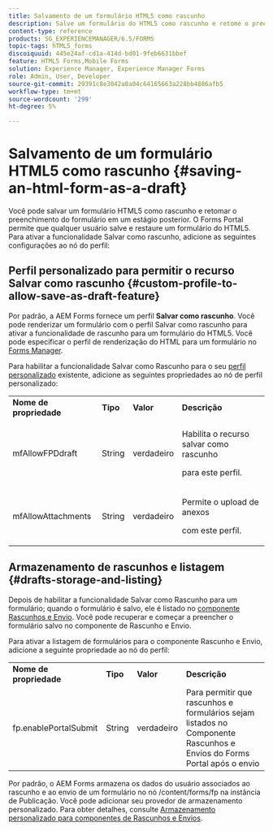 ```yaml
---
title: Salvamento de um formulário HTML5 como rascunho
description: Salve um formulário do HTML5 como rascunho e retome o preenchimento do formulário em um estágio posterior.
content-type: reference
products: SG_EXPERIENCEMANAGER/6.5/FORMS
topic-tags: hTML5_forms
discoiquuid: 445e24af-cd1a-414d-bd01-9feb6631bbef
feature: HTML5 Forms,Mobile Forms
solution: Experience Manager, Experience Manager Forms
role: Admin, User, Developer
source-git-commit: 29391c8e3042a8a04c64165663a228bb4886afb5
workflow-type: tm+mt
source-wordcount: '299'
ht-degree: 5%

---
```


# Salvamento de um formulário HTML5 como rascunho {#saving-an-html-form-as-a-draft}

Você pode salvar um formulário HTML5 como rascunho e retomar o preenchimento do formulário em um estágio posterior. O Forms Portal permite que qualquer usuário salve e restaure um formulário do HTML5. Para ativar a funcionalidade Salvar como rascunho, adicione as seguintes configurações ao nó do perfil:

## Perfil personalizado para permitir o recurso Salvar como rascunho {#custom-profile-to-allow-save-as-draft-feature}

Por padrão, a AEM Forms fornece um perfil **Salvar como rascunho**. Você pode renderizar um formulário com o perfil Salvar como rascunho para ativar a funcionalidade de rascunho para um formulário do HTML5. Você pode especificar o perfil de renderização do HTML para um formulário no [Forms Manager](/help/forms/using/introduction-managing-forms.md).

Para habilitar a funcionalidade Salvar como Rascunho para o seu [perfil personalizado](/help/forms/using/custom-profile.md) existente, adicione as seguintes propriedades ao nó de perfil personalizado:

<table>
 <tbody>
  <tr>
   <td><strong>Nome de propriedade</strong></td>
   <td><strong>Tipo</strong></td>
   <td><strong>Valor</strong></td>
   <td><strong>Descrição</strong></td>
  </tr>
  <tr>
   <td>mfAllowFPDdraft</td>
   <td>String</td>
   <td>verdadeiro</td>
   <td><p>Habilita o recurso salvar como rascunho</p> <p>para este perfil.</p> </td>
  </tr>
  <tr>
   <td>mfAllowAttachments</td>
   <td>String</td>
   <td>verdadeiro</td>
   <td><p>Permite o upload de anexos</p> <p>com este perfil.</p> </td>
  </tr>
 </tbody>
</table>

## Armazenamento de rascunhos e listagem {#drafts-storage-and-listing}

Depois de habilitar a funcionalidade Salvar como Rascunho para um formulário; quando o formulário é salvo, ele é listado no [componente Rascunhos e Envio](/help/forms/using/draft-submission-component.md). Você pode recuperar e começar a preencher o formulário salvo no componente de Rascunho e Envio.

Para ativar a listagem de formulários para o componente Rascunho e Envio, adicione a seguinte propriedade ao nó do perfil:

<table>
 <tbody>
  <tr>
   <td><strong>Nome de propriedade</strong></td>
   <td><strong>Tipo</strong></td>
   <td><strong>Valor</strong></td>
   <td><strong>Descrição</strong></td>
  </tr>
  <tr>
   <td>fp.enablePortalSubmit</td>
   <td>String</td>
   <td>verdadeiro</td>
   <td>Para permitir que rascunhos e formulários sejam listados no <br /> Componente Rascunhos e Envios do Forms Portal após o envio</td>
  </tr>
 </tbody>
</table>

Por padrão, o AEM Forms armazena os dados do usuário associados ao rascunho e ao envio de um formulário no nó /content/forms/fp na instância de Publicação. Você pode adicionar seu provedor de armazenamento personalizado. Para obter detalhes, consulte [Armazenamento personalizado para componentes de Rascunhos e Envios](/help/forms/using/adding-custom-storage-provider-forms.md).
